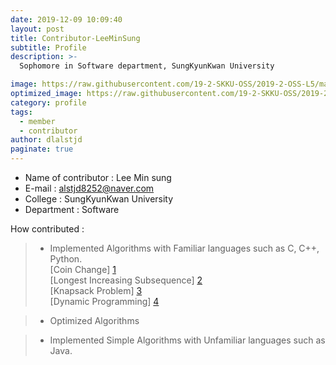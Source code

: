 ```yaml
---
date: 2019-12-09 10:09:40
layout: post
title: Contributor-LeeMinSung
subtitle: Profile
description: >-
  Sophomore in Software department, SungKyunKwan University

image: https://raw.githubusercontent.com/19-2-SKKU-OSS/2019-2-OSS-L5/master/assets/img/%EC%BA%A1%EC%B2%98.PNG
optimized_image: https://raw.githubusercontent.com/19-2-SKKU-OSS/2019-2-OSS-L5/master/assets/img/%EC%BA%A1%EC%B2%98.PNG
category: profile
tags:
  - member
  - contributor
author: dlalstjd
paginate: true
---
```

- Name of contributor : Lee Min sung
- E-mail : alstjd8252@naver.com
- College : SungKyunKwan University
- Department : Software

How contributed : 
> - Implemented Algorithms with Familiar languages such as C, C++, Python.  
>  [Coin Change] [1]  
>  [Longest Increasing Subsequence] [2]  
>  [Knapsack Problem] [3]  
>  [Dynamic Programming] [4]

> - Optimized Algorithms 

> - Implemented Simple Algorithms with Unfamiliar languages such as Java.

[1]: https://github.com/19-2-SKKU-OSS/2019-2-OSS-L5/blob/master/C/CoinChange/CoinChange.c
[2]: https://github.com/19-2-SKKU-OSS/2019-2-OSS-L5/blob/master/C/LongestIncreasingSubsequence/LISver2.c
[3]: https://github.com/19-2-SKKU-OSS/2019-2-OSS-L5/blob/master/C/knapsack/KnapSackver2.c
[4]: https://github.com/19-2-SKKU-OSS/2019-2-OSS-L5/blob/master/C/DynamicProgramming/KnapSack.c

